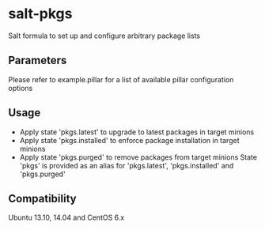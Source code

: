 salt-pkgs
=========

Salt formula to set up and configure arbitrary package lists

Parameters
------------
Please refer to example.pillar for a list of available pillar configuration options

Usage
-----
- Apply state 'pkgs.latest' to upgrade to latest packages in target minions
- Apply state 'pkgs.installed' to enforce package installation in target minions
- Apply state 'pkgs.purged' to remove packages from target minions
State 'pkgs' is provided as an alias for 'pkgs.latest', 'pkgs.installed' and 'pkgs.purged'

Compatibility
-------------
Ubuntu 13.10, 14.04 and CentOS 6.x
